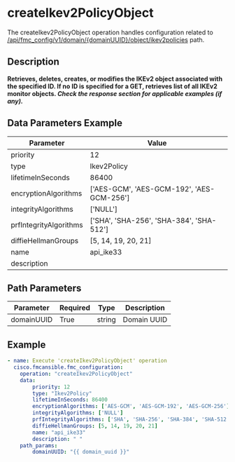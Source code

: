 # createIkev2PolicyObject

The createIkev2PolicyObject operation handles configuration related to [/api/fmc_config/v1/domain/{domainUUID}/object/ikev2policies](/paths//api/fmc_config/v1/domain/{domain_uuid}/object/ikev2policies.md) path.&nbsp;
## Description
**Retrieves, deletes, creates, or modifies the IKEv2 object associated with the specified ID. If no ID is specified for a GET, retrieves list of all IKEv2 monitor objects. _Check the response section for applicable examples (if any)._**

## Data Parameters Example
| Parameter | Value |
| --------- | -------- |
| priority | 12 |
| type | Ikev2Policy |
| lifetimeInSeconds | 86400 |
| encryptionAlgorithms | ['AES-GCM', 'AES-GCM-192', 'AES-GCM-256'] |
| integrityAlgorithms | ['NULL'] |
| prfIntegrityAlgorithms | ['SHA', 'SHA-256', 'SHA-384', 'SHA-512'] |
| diffieHellmanGroups | [5, 14, 19, 20, 21] |
| name | api_ike33 |
| description |   |

## Path Parameters
| Parameter | Required | Type | Description |
| --------- | -------- | ---- | ----------- |
| domainUUID | True | string | Domain UUID |

## Example
```yaml
- name: Execute 'createIkev2PolicyObject' operation
  cisco.fmcansible.fmc_configuration:
    operation: "createIkev2PolicyObject"
    data:
        priority: 12
        type: "Ikev2Policy"
        lifetimeInSeconds: 86400
        encryptionAlgorithms: ['AES-GCM', 'AES-GCM-192', 'AES-GCM-256']
        integrityAlgorithms: ['NULL']
        prfIntegrityAlgorithms: ['SHA', 'SHA-256', 'SHA-384', 'SHA-512']
        diffieHellmanGroups: [5, 14, 19, 20, 21]
        name: "api_ike33"
        description: " "
    path_params:
        domainUUID: "{{ domain_uuid }}"

```
